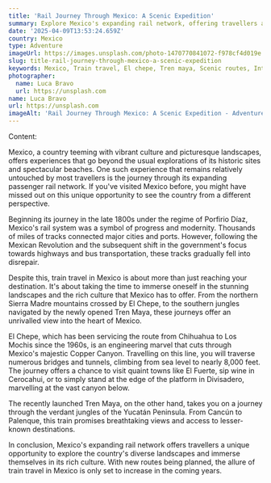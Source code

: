 ```yaml
---
title: 'Rail Journey Through Mexico: A Scenic Expedition'
summary: Explore Mexico's expanding rail network, offering travellers an immersive journey through the country's diverse landscapes and rich culture.
date: '2025-04-09T13:53:24.659Z'
country: Mexico
type: Adventure
imageUrl: https://images.unsplash.com/photo-1470770841072-f978cf4d019e
slug: title-rail-journey-through-mexico-a-scenic-expedition
keywords: Mexico, Train travel, El chepe, Tren maya, Scenic routes, International, Worldwide, Global destinations, World travel, Outdoor activities, Adventure sports, Hiking, Trekking, Extreme sports, Travel guide
photographer:
  name: Luca Bravo
  url: https://unsplash.com
name: Luca Bravo
url: https://unsplash.com
imageAlt: 'Rail Journey Through Mexico: A Scenic Expedition - Adventure Guide | Photo by Luca Bravo'
---
```


Content:

Mexico, a country teeming with vibrant culture and picturesque landscapes, offers experiences that go beyond the usual explorations of its historic sites and spectacular beaches. One such experience that remains relatively untouched by most travellers is the journey through its expanding passenger rail network. If you've visited Mexico before, you might have missed out on this unique opportunity to see the country from a different perspective.

Beginning its journey in the late 1800s under the regime of Porfirio Díaz, Mexico's rail system was a symbol of progress and modernity. Thousands of miles of tracks connected major cities and ports. However, following the Mexican Revolution and the subsequent shift in the government's focus towards highways and bus transportation, these tracks gradually fell into disrepair.

Despite this, train travel in Mexico is about more than just reaching your destination. It's about taking the time to immerse oneself in the stunning landscapes and the rich culture that Mexico has to offer. From the northern Sierra Madre mountains crossed by El Chepe, to the southern jungles navigated by the newly opened Tren Maya, these journeys offer an unrivalled view into the heart of Mexico.

El Chepe, which has been servicing the route from Chihuahua to Los Mochis since the 1960s, is an engineering marvel that cuts through Mexico's majestic Copper Canyon. Travelling on this line, you will traverse numerous bridges and tunnels, climbing from sea level to nearly 8,000 feet. The journey offers a chance to visit quaint towns like El Fuerte, sip wine in Cerocahui, or to simply stand at the edge of the platform in Divisadero, marvelling at the vast canyon below.

The recently launched Tren Maya, on the other hand, takes you on a journey through the verdant jungles of the Yucatán Peninsula. From Cancún to Palenque, this train promises breathtaking views and access to lesser-known destinations.

In conclusion, Mexico's expanding rail network offers travellers a unique opportunity to explore the country's diverse landscapes and immerse themselves in its rich culture. With new routes being planned, the allure of train travel in Mexico is only set to increase in the coming years.